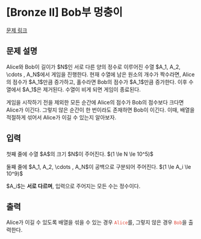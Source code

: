 # [Bronze II] Bob부 멍충이

[문제 링크](https://www.acmicpc.net/problem/34009) 

## 문제 설명

<p>Alice와 Bob이 길이가 $N$인 서로 다른 양의 정수로 이루어진 수열 $A_1, A_2, \cdots , A_N$에서 게임을 진행한다. 현재 수열에 남은 원소의 개수가 짝수라면, Alice의 점수가 $A_1$만큼 증가하고, 홀수라면 Bob의 점수가 $A_1$만큼 증가한다. 이후 수열에서 $A_1$은 제거된다. 수열이 비게 되면 게임이 종료된다.</p>

<p>게임을 시작하기 전을 제외한 모든 순간에 Alice의 점수가 Bob의 점수보다 크다면 Alice가 이긴다. 그렇지 않은 순간이 한 번이라도 존재하면 Bob이 이긴다. 이때, 배열을 적절하게 섞어서 Alice가 이길 수 있는지 알아보자.</p>

## 입력 

 <p>첫째 줄에 수열 $A$의 크기 $N$이 주어진다. $(1 \le N \le 10^5)$</p>

<p>둘째 줄에 $A_1, A_2, \cdots , A_N$이 공백으로 구분되어 주어진다. $(1 \le A_i \le 10^9)$</p>

<p>$A_i$는 <strong>서로 다르며</strong>, 입력으로 주어지는 모든 수는 정수이다.</p>

## 출력 

 <p>Alice가 이길 수 있도록 배열을 섞을 수 있는 경우 <span style="color:#e74c3c;"><code>Alice</code></span>를, 그렇지 않은 경우 <span style="color:#e74c3c;"><code>Bob</code></span>을 출력한다.</p>

